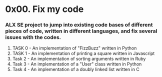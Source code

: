 <h1>0x00. Fix my code</h1>

<h3>ALX SE project to jump into existing code bases of different pieces of code, written in different languages, and fix several issues with the codes.</h3>

<ol>
<li>TASK 0 - An implementation of "FizzBuzz" written in Python</li>
<li>TASK 1 - An implementation of printing a square written in Javascript</li>
<li>Task 2 - An implementation of sorting arguments written in Ruby</li>
<li>Task 3 - An implementation of a "User" class written in Python</li>
<li>Task 4 - An implementation of a doubly linked list written in C</li>
</ol>
